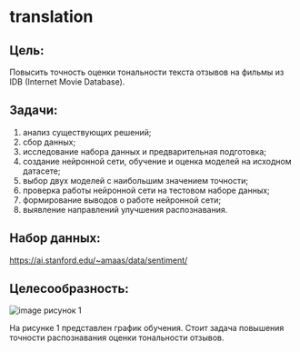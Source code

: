 # translation
## Цель: 
Повысить точность оценки тональности текста отзывов на фильмы из IDB (Internet Movie Database).
## Задачи:
1. анализ существующих решений;
2. сбор данных;
3. исследование набора данных и предварительная подготовка;
4. создание нейронной сети, обучение и оценка моделей на исходном датасете;
5. выбор двух моделей с наибольшим значением точности;
6. проверка работы нейронной сети на тестовом наборе данных;
7. формирование выводов о работе нейронной сети;
8. выявление направлений улучшения распознавания.
## Набор данных:
https://ai.stanford.edu/~amaas/data/sentiment/
## Целесообразность:
![image](https://user-images.githubusercontent.com/119978648/234862544-03f35301-cd97-487e-8800-89d0930add03.png)
рисунок 1

На рисунке 1 представлен график обучения. Стоит задача повышения точности распознавания оценки тональности отзывов.
